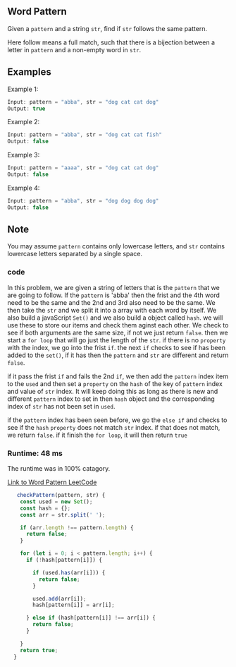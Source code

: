 ## Word Pattern

Given a `pattern` and a string `str`, find if `str` follows the same pattern.

Here follow means a full match, such that there is a bijection between a letter in `pattern` and a non-empty word in `str`.


## Examples

Example 1:
```javascript
Input: pattern = "abba", str = "dog cat cat dog"
Output: true
```

Example 2:
```javascript
Input: pattern = "abba", str = "dog cat cat fish"
Output: false
```

Example 3:
```javascript
Input: pattern = "aaaa", str = "dog cat cat dog"
Output: false
```

Example 4:
```javascript
Input: pattern = "abba", str = "dog dog dog dog"
Output: false
```
## Note

You may assume `pattern` contains only lowercase letters, and `str` contains lowercase letters separated by a single space.

### code

In this problem, we are given a string of letters that is the `pattern` that we are going to follow. If the `pattern` is 'abba' then the frist and the 4th word need to be the same and the 2nd and 3rd also need to be the same. We then take the `str` and we split it into a array with each word by itself. We also build a javaScript `Set()` and we also build a object called `hash`. we will use these to store our items and check them aginst each other.  We check to see if both arguments are the same size, if not we just return `false`. then we start a `for loop` that will go just the length of the `str`.  if there is no `property` with the index, we go into the frist `if`. the next `if` checks to see if has been added to the `set()`, if it has then the `pattern` and `str` are different and return `false`.

if it pass the frist `if` and fails the 2nd `if`, we then add the `pattern` index item to the `used` and then set a `property` on the `hash` of the key of `pattern` index and value of `str` index. It will keep doing this as long as there is new and different `pattern` index to set in then `hash` object and the corresponding index of `str` has not been set in `used`.

if the `pattern` index has been seen before, we go the `else if` and checks to see if the `hash` `property` does not match `str` index. if that does not match, we return `false`. if it finish the `for loop`, it will then return `true`


### Runtime: 48 ms
The runtime was in 100% catagory.


[Link to Word Pattern LeetCode](https://leetcode.com/problems/word-pattern/description/)

```javascript
   checkPattern(pattern, str) {
    const used = new Set();
    const hash = {};
    const arr = str.split(' ');

    if (arr.length !== pattern.length) {
      return false;
    }

    for (let i = 0; i < pattern.length; i++) {
      if (!hash[pattern[i]]) {

        if (used.has(arr[i])) {
          return false;
        }

        used.add(arr[i]);
        hash[pattern[i]] = arr[i];

      } else if (hash[pattern[i]] !== arr[i]) {
        return false;
      }

    }
    return true;
  }
  ```
